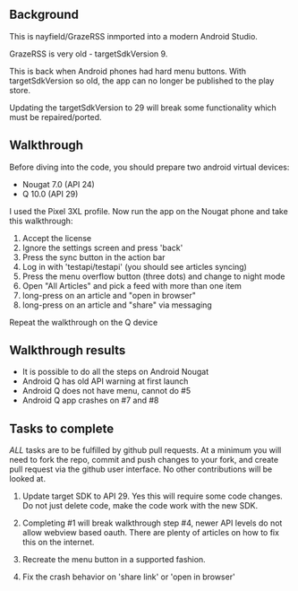 
## Background

This is nayfield/GrazeRSS inmported into a modern Android Studio.

GrazeRSS is very old - targetSdkVersion 9.

This is back when Android phones had hard menu buttons.  With targetSdkVersion so old, the app can no longer be published to the play store.  

Updating the targetSdkVersion to 29 will break some functionality which must be repaired/ported.

## Walkthrough

Before diving into the code, you should prepare two android virtual devices:
* Nougat 7.0 (API 24)
* Q 10.0 (API 29) 

I used the Pixel 3XL profile. Now run the app on the Nougat phone and take this walkthrough:

1. Accept the license
2. Ignore the settings screen and press 'back'
3. Press the sync button in the action bar
4. Log in with 'testapi/testapi' (you should see articles syncing)
5. Press the menu overflow button (three dots) and change to night mode
6. Open "All Articles" and pick a feed with more than one item
7. long-press on an article and "open in browser"
8. long-press on an article and "share" via messaging

Repeat the walkthrough on the Q device

## Walkthrough results

* It is possible to do all the steps on Android Nougat
* Android Q has old API warning at first launch
* Android Q does not have menu, cannot do #5
* Android Q app crashes on #7 and #8


## Tasks to complete

*ALL* tasks are to be fulfilled by github pull requests.  At a minimum you will need to fork the repo, commit and push changes to your fork, and create pull request via the github user interface.  No other contributions will be looked at.


1. Update target SDK to API 29.  Yes this will require some code changes.  Do not just delete code, make the code work with the new SDK.

2. Completing #1 will break walkthrough step #4, newer API levels do not allow webview based oauth.  There are plenty of articles on how to fix this on the internet.

3. Recreate the menu button in a supported fashion.

4. Fix the crash behavior on 'share link' or 'open in browser'

